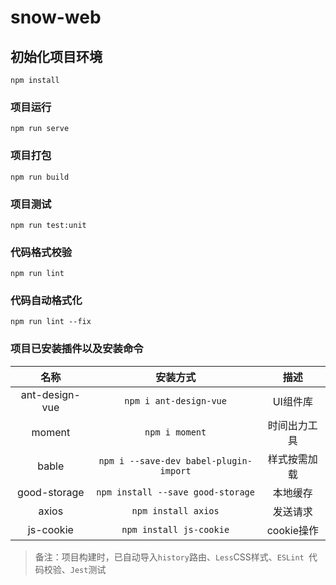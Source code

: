 # snow-web

## 初始化项目环境
```
npm install
```

### 项目运行
```
npm run serve
```

### 项目打包
```
npm run build
```

### 项目测试
```
npm run test:unit
```

### 代码格式校验
```
npm run lint
```

### 代码自动格式化
```
npm run lint --fix
```


### 项目已安装插件以及安装命令

|      名称      |                安装方式                |     描述     |
| :------------: | :------------------------------------: | :----------: |
| ant-design-vue |         `npm i ant-design-vue`         |   UI组件库   |
|     moment     |             `npm i moment`             | 时间出力工具 |
|     bable      | `npm i --save-dev babel-plugin-import` | 样式按需加载 |
|  good-storage  |   `npm install --save good-storage`    |   本地缓存   |
|     axios      |          `npm install axios`           |   发送请求   |
|   js-cookie    |        `npm install js-cookie`         |  cookie操作  |

> 备注：项目构建时，已自动导入`history`路由、`Less`CSS样式、`ESLint `代码校验、`Jest`测试

